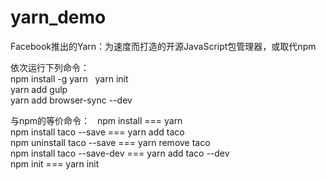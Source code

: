 # yarn_demo
Facebook推出的Yarn：为速度而打造的开源JavaScript包管理器，或取代npm    

依次运行下列命令：  
npm install -g yarn  
yarn init       
yarn add gulp    
yarn add browser-sync --dev    

与npm的等价命令：  
npm install === yarn   
npm install taco --save === yarn add taco   
npm uninstall taco --save === yarn remove taco  
npm install taco --save-dev === yarn add taco --dev  
npm init === yarn init  
